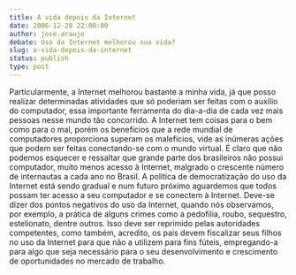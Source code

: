 ```yaml
---
title: A vida depois da Internet
date: 2006-12-28 22:00:00
author: jose.araujo
debate: Uso da Internet melhorou sua vida?
slug: a-vida-depois-da-internet
status: publish 
type: post
---
```


Particularmente, a Internet melhorou bastante a minha vida, já que posso realizar determinadas atividades que só poderiam ser feitas com o auxílio do computador, essa importante ferramenta do dia-a-dia de cada vez mais pessoas nesse mundo tão concorrido. A Internet tem coisas para o bem como para o mal, porém os benefícios que a rede mundial de computadores proporciona superam os malefícios, vide as inúmeras ações que podem ser feitas conectando-se com o mundo virtual. É claro que não podemos esquecer e ressaltar que grande parte dos brasileiros não possui computador, muito menos acesso à Internet, malgrado o crescente número de internautas a cada ano no Brasil. A política de democratização do uso da Internet está sendo gradual e num futuro próximo aguardemos que todos possam ter acesso a seu computador e se conectem à Internet. Deve-se dizer dos pontos negativos do uso da Internet, quando nós observamos, por exemplo, a prática de alguns crimes como a pedofilia, roubo, sequestro, estelionato, dentre outros. Isso deve ser reprimido pelas autoridades competentes, como também, acredito, os pais devem fiscalizar seus filhos no uso da Internet para que não a utilizem para fins fúteis, empregando-a para algo que seja necessário para o seu desenvolvimento e crescimento de oportunidades no mercado de trabalho.
